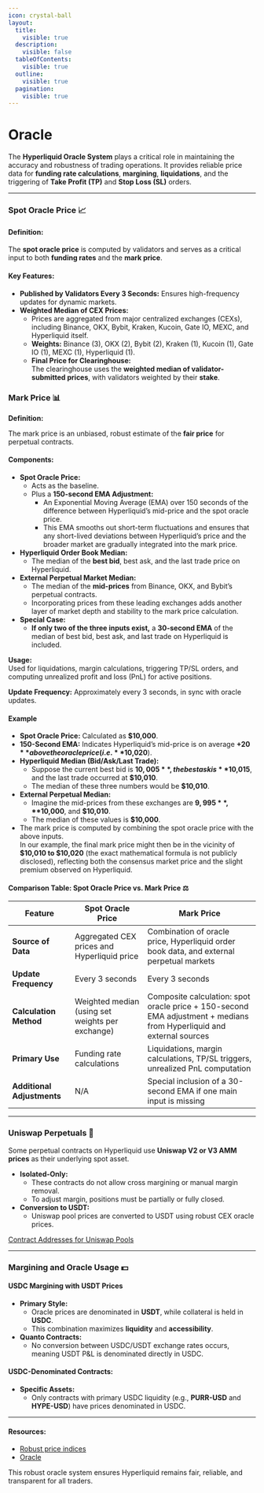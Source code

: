 ```yaml
---
icon: crystal-ball
layout:
  title:
    visible: true
  description:
    visible: false
  tableOfContents:
    visible: true
  outline:
    visible: true
  pagination:
    visible: true
---
```


# Oracle

The **Hyperliquid Oracle System** plays a critical role in maintaining the accuracy and robustness of trading operations. It provides reliable price data for **funding rate calculations**, **margining**, **liquidations**, and the triggering of **Take Profit (TP)** and **Stop Loss (SL)** orders.

***

### **Spot Oracle Price** 📈

#### Definition:

The **spot oracle price** is computed by validators and serves as a critical input to both **funding rates** and the **mark price**.

#### Key Features:

* **Published by Validators Every 3 Seconds:** Ensures high-frequency updates for dynamic markets.
* **Weighted Median of CEX Prices:**
  * Prices are aggregated from major centralized exchanges (CEXs), including Binance, OKX, Bybit, Kraken, Kucoin, Gate IO, MEXC, and Hyperliquid itself.
  * **Weights:** Binance (3), OKX (2), Bybit (2), Kraken (1), Kucoin (1), Gate IO (1), MEXC (1), Hyperliquid (1).
  * **Final Price for Clearinghouse:**\
    The clearinghouse uses the **weighted median of validator-submitted prices**, with validators weighted by their **stake**.

### **Mark Price** 📊

**Definition:**

The mark price is an unbiased, robust estimate of the **fair price** for perpetual contracts.

#### **Components:**

* **Spot Oracle Price:**
  * Acts as the baseline.
  * Plus a **150-second EMA Adjustment:**
    * An Exponential Moving Average (EMA) over 150 seconds of the difference between Hyperliquid’s mid-price and the spot oracle price.
    * This EMA smooths out short-term fluctuations and ensures that any short-lived deviations between Hyperliquid’s price and the broader market are gradually integrated into the mark price.
* **Hyperliquid Order Book Median:**
  * The median of the **best bid**, best ask, and the last trade price on Hyperliquid.
* **External Perpetual Market Median:**
  * The median of the **mid-prices** from Binance, OKX, and Bybit’s perpetual contracts.
  * Incorporating prices from these leading exchanges adds another layer of market depth and stability to the mark price calculation.
* **Special Case:**
  * **If only two of the three inputs exist,** a **30-second EMA** of the median of best bid, best ask, and last trade on Hyperliquid is included.

**Usage:**\
Used for liquidations, margin calculations, triggering TP/SL orders, and computing unrealized profit and loss (PnL) for active positions.

**Update Frequency:** Approximately every 3 seconds, in sync with oracle updates.

#### Example

* **Spot Oracle Price:** Calculated as **$10,000**.
* **150-Second EMA:** Indicates Hyperliquid’s mid-price is on average **+$20** above the oracle price (i.e. **$10,020**).
* **Hyperliquid Median (Bid/Ask/Last Trade):**
  * Suppose the current best bid is **$10,005**, the best ask is **$10,015**, and the last trade occurred at **$10,010**.
  * The median of these three numbers would be **$10,010**.
* **External Perpetual Median:**&#x20;
  * Imagine the mid-prices from these exchanges are **$9,995**, **$10,000**, and **$10,010**.
  * The median of these values is **$10,000**.
* The mark price is computed by combining the spot oracle price with the above inputs.\
  In our example, the final mark price might then be in the vicinity of **$10,010 to $10,020** (the exact mathematical formula is not publicly disclosed), reflecting both the consensus market price and the slight premium observed on Hyperliquid.

#### Comparison Table: Spot Oracle Price vs. Mark Price ⚖️

| Feature                    | Spot Oracle Price                                | Mark Price                                                                                                           |
| -------------------------- | ------------------------------------------------ | -------------------------------------------------------------------------------------------------------------------- |
| **Source of Data**         | Aggregated CEX prices and Hyperliquid price      | Combination of oracle price, Hyperliquid order book data, and external perpetual markets                             |
| **Update Frequency**       | Every 3 seconds                                  | Every 3 seconds                                                                                                      |
| **Calculation Method**     | Weighted median (using set weights per exchange) | Composite calculation: spot oracle price + 150-second EMA adjustment + medians from Hyperliquid and external sources |
| **Primary Use**            | Funding rate calculations                        | Liquidations, margin calculations, TP/SL triggers, unrealized PnL computation                                        |
| **Additional Adjustments** | N/A                                              | Special inclusion of a 30-second EMA if one main input is missing                                                    |

***

### **Uniswap Perpetuals** 🦄

Some perpetual contracts on Hyperliquid use **Uniswap V2 or V3 AMM prices** as their underlying spot asset.

* **Isolated-Only:**
  * These contracts do not allow cross margining or manual margin removal.
  * To adjust margin, positions must be partially or fully closed.
* **Conversion to USDT:**
  * Uniswap pool prices are converted to USDT using robust CEX oracle prices.

[Contract Addresses for Uniswap Pools](https://hyperliquid.gitbook.io/hyperliquid-docs/trading/uniswap-perpetuals)

***

### **Margining and Oracle Usage** 💵

#### **USDC Margining with USDT Prices**

* **Primary Style:**
  * Oracle prices are denominated in **USDT**, while collateral is held in **USDC**.
  * This combination maximizes **liquidity** and **accessibility**.
* **Quanto Contracts:**
  * No conversion between USDC/USDT exchange rates occurs, meaning USDT P\&L is denominated directly in USDC.

#### **USDC-Denominated Contracts:**

* **Specific Assets:**
  * Only contracts with primary USDC liquidity (e.g., **PURR-USD** and **HYPE-USD**) have prices denominated in USDC.

***

#### Resources:

* [Robust price indices](https://hyperliquid.gitbook.io/hyperliquid-docs/trading/robust-price-indices)
* [Oracle](https://hyperliquid.gitbook.io/hyperliquid-docs/hyperliquid-l1/oracle)

This robust oracle system ensures Hyperliquid remains fair, reliable, and transparent for all traders.
